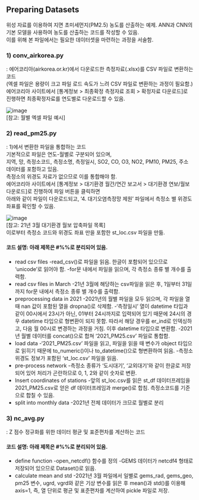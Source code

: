 ## Preparing Datasets
위성 자료를 이용하여 지면 초미세먼지(PM2.5) 농도를 산출하는 예제. ANN과 CNN의 기본 모델을 사용하여 농도를 산출하는 코드를 작성할 수 있음.  
이를 위해 본 파일에서는 필요한 데이터셋을 마련하는 과정을 서술함.

###	1) conv_airkorea.py
: 에어코리아(airkorea.or.kr)에서 다운로드한 측정자료(.xlsx)를 CSV 파일로 변환하는 코드  
(엑셀 파일은 용량이 크고 파일 로드 속도가 느려 CSV 파일로 변환하는 과정이 필요함.)   
에어코리아 사이트에서 [통계정보 > 최종확정 측정자료 조회 > 확정자료 다운로드]로 진행하면 최종확정자료를 연도별로 다운로드할 수 있음.

![image](https://user-images.githubusercontent.com/58411517/178409258-d4bc624a-cdd3-4baa-9e1e-225e38a31b4c.png)  
[참고: 월별 엑셀 파일 예시]

### 2) read_pm25.py
: 1)에서 변환한 파일을 통합하는 코드  
기본적으로 파일은 연도-월별로 구분되어 있으며,  
지역, 망, 측정소코드, 측정소명, 측정일시, SO2, CO, O3, NO2, PM10, PM25, 주소 데이터를 포함하고 있음.   
측정소의 위경도 자료가 없으므로 이를 통합해야 함.   
에어코리아 사이트에서 [통계정보 > 대기환경 월간/연간 보고서 > 대기환경 연보/월보 다운로드]로 진행하여 파일 버튼을 클릭하면  
아래와 같이 파일이 다운로드되고, ‘4. 대기오염측정망 제원’ 파일에서 측정소 별 위경도 좌표를 확인할 수 있음. 

![image](https://user-images.githubusercontent.com/58411517/178409567-8a55cd99-f03d-44eb-b54e-ae50499f8b36.png)  
[참고: 21년 3월 대기환경 월보 압축파일 목록]  
이로부터 측정소 코드와 위경도 좌표 만을 포함한 st_loc.csv 파일을 만듦.  

#### 코드 설명: 아래 제목은 #%%로 분리되어 있음.   
+	read csv files
-read_csv()로 파일을 읽음. 한글이 포함되어 있으므로 ‘unicode’로 읽어야 함. 
-for문 내에서 파일을 읽으며, 각 측정소 종류 별 개수를 출력함. 
+	read csv files in March
-21년 3월에 해당하는 csv파일을 읽은 후, 1일부터 31일까지 for문 내에서 측정소 종류 별 개수를 출력함. 
+	preprocessing data in 2021
-2021년의 월별 파일을 모두 읽으며, 각 파일을 열 때 nan 값이 포함된 열을 dropna()로 삭제함.
-‘측정일시’ 열이 datetime 타입과 같이 00시에서 23시가 아닌, 01부터 24시까지로 입력되어 있기 때문에 24시의 경우 datetime 타입으로 형변환이 되지 못함. 따라서 해당 경우를 er_ind로 인덱싱하고, 다음 월 00시로 변경하는 과정을 거침. 이후 datetime 타입으로 변환함. 
-2021년 월별 데이터를 concat()으로 합쳐 ‘2021_PM25.csv’ 파일로 통합함. 
+	load data
-‘2021_PM25.csv’ 파일을 읽고, 파일을 읽을 때 변수가 object 타입으로 읽히기 때문에 to_numeric()이나 to_datetime()으로 형변환하여 읽음. 
-측정소 위경도 정보가 포함된 ‘st_loc.csv’ 파일을 읽음. 
+	pre-process network
-측정소 종류가 ‘도시대기’, ‘교외대기’와 같이 한글로 저장되어 있어 처리가 곤란하므로 0, 1, 2와 같이 숫자로 변환.
+	Insert coordinates of stations
-앞의 st_loc.csv를 읽은 st_df 데이터프레임을 2021_PM25.csv로 얻은 df 데이터프레임과 merge()로 합침. 측정소코드를 기준으로 합칠 수 있음. 
+	split into monthly data
-2021년 전체 데이터가 크므로 월별로 분리 

### 3) nc_avg.py
: Z 점수 정규화를 위한 데이터 평균 및 표준편차를 계산하는 코드 
#### 코드 설명: 아래 제목은 #%%로 분리되어 있음. 
+	define function
-open_netcdf() 함수를 정의
-GEMS 데이터가 netcdf4 형태로 저장되어 있으므로 Dataset()로 읽음.
+	calculate mean and std
-2021년 3월 파일에서 일별로 gems_rad, gems_geo, pm25 변수, ugrd, vgrd와 같은 기상 변수를 읽은 후 mean()과 std()를 이용해 axis=1, 즉, 열 단위로 평균 및 표준편차를 계산하여 pickle 파일로 저장. 


